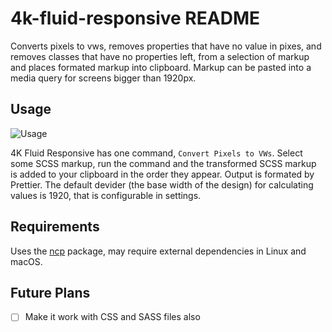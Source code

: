 # 4k-fluid-responsive README

Converts pixels to vws, removes properties that have no value in pixes, and removes classes that have no properties left, from a selection of markup and places formated markup into clipboard. Markup can be pasted into a media query for screens bigger than 1920px.

## Usage

![Usage](usage.gif)

4K Fluid Responsive has one command, `Convert Pixels to VWs`. Select some SCSS markup, run the command and the transformed SCSS markup is added to your clipboard in the order they appear. Output is formated by Prettier. The default devider (the base width of the design) for calculating values is 1920, that is configurable in settings.

## Requirements

Uses the [ncp](https://github.com/xavi-/node-copy-paste) package, may require external dependencies in Linux and macOS.

## Future Plans

- [ ] Make it work with CSS and SASS files also
